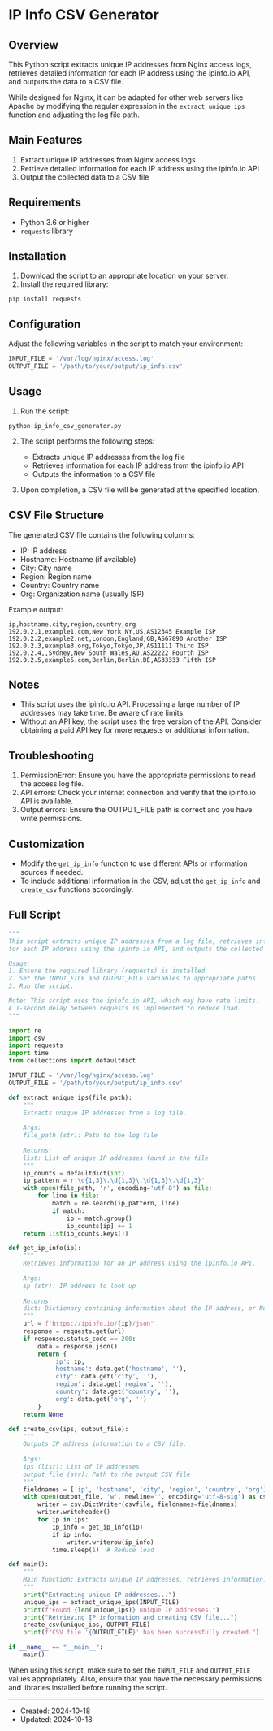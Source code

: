 # IP Info CSV Generator

## Overview

This Python script extracts unique IP addresses from Nginx access logs, retrieves detailed information for each IP address using the ipinfo.io API, and outputs the data to a CSV file.

While designed for Nginx, it can be adapted for other web servers like Apache by modifying the regular expression in the `extract_unique_ips` function and adjusting the log file path.

## Main Features

1. Extract unique IP addresses from Nginx access logs
2. Retrieve detailed information for each IP address using the ipinfo.io API
3. Output the collected data to a CSV file

## Requirements

- Python 3.6 or higher
- `requests` library

## Installation

1. Download the script to an appropriate location on your server.
2. Install the required library:

```
pip install requests
```

## Configuration

Adjust the following variables in the script to match your environment:

```python
INPUT_FILE = '/var/log/nginx/access.log'
OUTPUT_FILE = '/path/to/your/output/ip_info.csv'
```

## Usage

1. Run the script:

```
python ip_info_csv_generator.py
```

2. The script performs the following steps:
   - Extracts unique IP addresses from the log file
   - Retrieves information for each IP address from the ipinfo.io API
   - Outputs the information to a CSV file

3. Upon completion, a CSV file will be generated at the specified location.

## CSV File Structure

The generated CSV file contains the following columns:

- IP: IP address
- Hostname: Hostname (if available)
- City: City name
- Region: Region name
- Country: Country name
- Org: Organization name (usually ISP)

Example output:

```
ip,hostname,city,region,country,org
192.0.2.1,example1.com,New York,NY,US,AS12345 Example ISP
192.0.2.2,example2.net,London,England,GB,AS67890 Another ISP
192.0.2.3,example3.org,Tokyo,Tokyo,JP,AS11111 Third ISP
192.0.2.4,,Sydney,New South Wales,AU,AS22222 Fourth ISP
192.0.2.5,example5.com,Berlin,Berlin,DE,AS33333 Fifth ISP
```

## Notes

- This script uses the ipinfo.io API. Processing a large number of IP addresses may take time. Be aware of rate limits.
- Without an API key, the script uses the free version of the API. Consider obtaining a paid API key for more requests or additional information.

## Troubleshooting

1. PermissionError: Ensure you have the appropriate permissions to read the access log file.
2. API errors: Check your internet connection and verify that the ipinfo.io API is available.
3. Output errors: Ensure the OUTPUT_FILE path is correct and you have write permissions.

## Customization

- Modify the `get_ip_info` function to use different APIs or information sources if needed.
- To include additional information in the CSV, adjust the `get_ip_info` and `create_csv` functions accordingly.

## Full Script

```python
"""
This script extracts unique IP addresses from a log file, retrieves information
for each IP address using the ipinfo.io API, and outputs the collected data to a CSV file.

Usage:
1. Ensure the required library (requests) is installed.
2. Set the INPUT_FILE and OUTPUT_FILE variables to appropriate paths.
3. Run the script.

Note: This script uses the ipinfo.io API, which may have rate limits.
A 1-second delay between requests is implemented to reduce load.
"""

import re
import csv
import requests
import time
from collections import defaultdict

INPUT_FILE = '/var/log/nginx/access.log'
OUTPUT_FILE = '/path/to/your/output/ip_info.csv'

def extract_unique_ips(file_path):
    """
    Extracts unique IP addresses from a log file.
    
    Args:
    file_path (str): Path to the log file
    
    Returns:
    list: List of unique IP addresses found in the file
    """
    ip_counts = defaultdict(int)
    ip_pattern = r'\d{1,3}\.\d{1,3}\.\d{1,3}\.\d{1,3}'
    with open(file_path, 'r', encoding='utf-8') as file:
        for line in file:
            match = re.search(ip_pattern, line)
            if match:
                ip = match.group()
                ip_counts[ip] += 1
    return list(ip_counts.keys())

def get_ip_info(ip):
    """
    Retrieves information for an IP address using the ipinfo.io API.
    
    Args:
    ip (str): IP address to look up
    
    Returns:
    dict: Dictionary containing information about the IP address, or None if retrieval fails
    """
    url = f"https://ipinfo.io/{ip}/json"
    response = requests.get(url)
    if response.status_code == 200:
        data = response.json()
        return {
            'ip': ip,
            'hostname': data.get('hostname', ''),
            'city': data.get('city', ''),
            'region': data.get('region', ''),
            'country': data.get('country', ''),
            'org': data.get('org', '')
        }
    return None

def create_csv(ips, output_file):
    """
    Outputs IP address information to a CSV file.
    
    Args:
    ips (list): List of IP addresses
    output_file (str): Path to the output CSV file
    """
    fieldnames = ['ip', 'hostname', 'city', 'region', 'country', 'org']
    with open(output_file, 'w', newline='', encoding='utf-8-sig') as csvfile:
        writer = csv.DictWriter(csvfile, fieldnames=fieldnames)
        writer.writeheader()
        for ip in ips:
            ip_info = get_ip_info(ip)
            if ip_info:
                writer.writerow(ip_info)
            time.sleep(1)  # Reduce load

def main():
    """
    Main function: Extracts unique IP addresses, retrieves information, and outputs to a CSV file.
    """
    print("Extracting unique IP addresses...")
    unique_ips = extract_unique_ips(INPUT_FILE)
    print(f"Found {len(unique_ips)} unique IP addresses.")
    print("Retrieving IP information and creating CSV file...")
    create_csv(unique_ips, OUTPUT_FILE)
    print(f"CSV file '{OUTPUT_FILE}' has been successfully created.")

if __name__ == "__main__":
    main()
```

When using this script, make sure to set the `INPUT_FILE` and `OUTPUT_FILE` values appropriately. Also, ensure that you have the necessary permissions and libraries installed before running the script.

---
- Created: 2024-10-18
- Updated: 2024-10-18